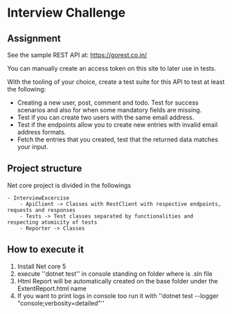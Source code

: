 # Interview Challenge

## Assignment

See the sample REST API at: https://gorest.co.in/ 

You can manually create an access token on this site to later use in tests.

With the tooling of your choice, create a test suite for this API to test at least the following:

- Creating a new user, post, comment and todo. Test for success scenarios and also for when some mandatory fields are missing.
- Test if you can create two users with the same email address.
- Test if the endpoints allow you to create new entries with invalid email address formats.
- Fetch the entries that you created, test that the returned data matches your input.

## Project structure

Net core project is divided in the followings

	- InterviewExcercise
		- ApiClient -> Classes with RestClient with respective endpoints, requests and responses
		- Tests -> Test classes separated by functionalities and respecting atomicity of tests
		- Reporter -> Classes

## How to execute it 

 1. Install Net core 5
 2. execute ''dotnet test'' in console standing on folder where is .sln file
 3. Html Report will be automatically created on the base folder under the ExtentReport.html name
 4. If you want to print logs in console too run it with ''dotnet test --logger "console;verbosity=detailed"'' 